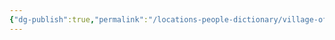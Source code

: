 ```yaml
---
{"dg-publish":true,"permalink":"/locations-people-dictionary/village-of-barovia/burgomasters-mansion/","tags":["Location"]}
---
```



